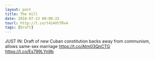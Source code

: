 ```yaml
---
layout: post
title: The Hill
date: 2018-07-23 00:00:22
tourl: http://t.co/t414UtTRv4
tags: [Draft]
---
```

JUST IN: Draft of new Cuban constitution backs away from communism, allows same-sex marriage https://t.co/Atm03QnCTG https://t.co/Es799LYn9b